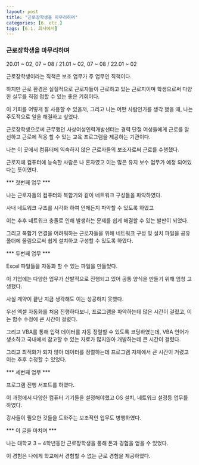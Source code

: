```yaml
---
layout: post
title: "근로장학생을 마무리하며"
categories: [6. etc.]
tags: [6.1. 회사에서]
---
```


### 근로장학생을 마무리하며

20.01 ~ 02, 07 ~ 08 / 21.01 ~ 02, 07 ~ 08 / 22.01 ~ 02

근로장학생이라는 직책은 보조 업무가 주 업무인 직책이다.

하지만 근로 환경은 실질적으로 근로자들이 근로하고 있는 근로지이며 학생으로써 다양한 실무를 직접 접할 수 있는 좋은 기회이다.

이 기회를 어떻게 잘 사용할 수 있을까, 그리고 나는 어떤 사람인가를 생각 했을 때, 나는 주도적으로 일을 해결하고 싶었다.

근로장학생으로써 근무했던 사상여성인력개발샌터는 경력 단절 여성들에게 근로를 알선하고 근로에 적응 할 수 있는 교육 프로그램을 제공하는 기관이다.

나는 이 곳에서 컴퓨터에 익숙하지 않은 근로자들의 보조자로써 근로를 수행했다.

근로지에 컴퓨터에 능숙한 사람은 나 혼자였고 이는 많은 유지 보수 업무가 예정 되어있다는 뜻이였다.

*** 첫번째 업무 ***

나는 근로자들의 컴퓨터와 복합기와 같이 네트워크 구성들을 파악하였다.

사내 네트워크 구조를 시각화 하여 언제든지 파악할 수 있도록 하였고

이는 추후 네트워크 충돌로 인해 발생하는 문제를 쉽게 해결할 수 있는 발판이 되었다.

그리고 복합기 연결을 어려워하는 근로자들을 위해 네트워크 구성 및 설치 파일을 공유 폴더에 올림으로써 쉽게 설치하고 구성할 수 있도록 하였다.

*** 두번째 업무 ***

Excel 파일들을 자동화 할 수 있는 파일을 만들었다.

이 기업에는 다양한 업무가 산발적으로 진행되고 있어 공통 양식을 만들기 위해 엄청 고생했다.

사실 계약이 끝난 지금 생각해도 이는 성공하지 못했다.

우선 엑셀 자동화를 처음 진행하다보니, 프로그램을 파악하는데 많은 시간이 걸렸고, 이는 함수 수정에 큰 시간이 걸렸다.

그리고 VBA를 통해 입력 데이터를 자동 정렬할 수 있도록 코딩하였는데, VBA 언어가 생소하고 국내에서 참고할 수 있는 자료가 많지않아 개발하는데 큰 시간이 걸렸다.

그리고 최적화가 되지 않아 데이터를 정렬하는데 프로그램 자체에서 큰 시간이 거렸고 이는 추후 수정할 수 있었다.

*** 세번째 업무 ***

프로그램 진행 서포트를 하였다.

이 과정에서 다양한 컴퓨터 기기들을 설정해야했고 OS 설치, 네트워크 설정등 업무를 하였다.

강사들이 필요한 것들을 도와주는 보조적인 업무도 병행하였다.

*** 이 글을 마치며 ***

나는 대학교 3 ~ 4학년동안 근로장학생을 통해 돈과 경험을 얻을 수 있었다.

이 경험은 나에게 학교에서 경험할 수 없는 근로 경험을 제공하였다.